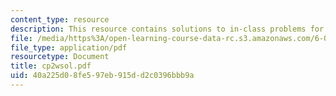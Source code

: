 ```yaml
---
content_type: resource
description: This resource contains solutions to in-class problems for week 2, wednesday.
file: /media/https%3A/open-learning-course-data-rc.s3.amazonaws.com/6-042j-mathematics-for-computer-science-fall-2005/40a225d08fe597eb915dd2c0396bbb9a_cp2wsol.pdf
file_type: application/pdf
resourcetype: Document
title: cp2wsol.pdf
uid: 40a225d0-8fe5-97eb-915d-d2c0396bbb9a
---
```

